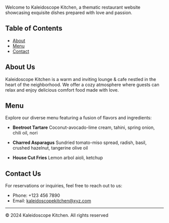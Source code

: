 Welcome to Kaleidoscope Kitchen, a thematic restaurant website showcasing exquisite dishes prepared with love and passion.

## Table of Contents
- [About](#about)
- [Menu](#menu)
- [Contact](#contact)

## About Us
Kaleidoscope Kitchen is a warm and inviting lounge & cafe nestled in the heart of the neighborhood. We offer a cozy atmosphere where guests can relax and enjoy delicious comfort food made with love.

## Menu
Explore our diverse menu featuring a fusion of flavors and ingredients:

- **Beetroot Tartare**
  Coconut-avocado-lime cream, tahini, spring onion, chili oil, nori
  
- **Charred Asparagus**
  Sundried tomato-miso spread, radish, basil, crushed hazelnut, tangerine olive oil
  
- **House Cut Fries**
  Lemon arbol aioli, ketchup

## Contact Us
For reservations or inquiries, feel free to reach out to us:

- Phone: +123 456 7890
- Email: kaleidoscopekitchen@xyz.com

---

&copy; 2024 Kaleidoscope Kitchen. All rights reserved
